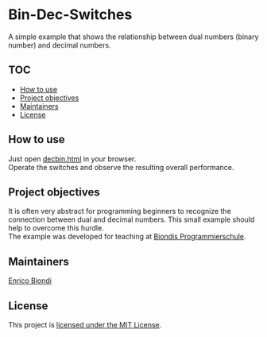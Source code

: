 # Bin-Dec-Switches

A simple example that shows the relationship between dual numbers (binary number) and decimal numbers.

## TOC

- [How to use](#How-to-use)
- [Project objectives](#Project-objectives)
- [Maintainers](#maintainers)
- [License](#license)

## How to use

Just open [decbin.html](./decbin.html) in your browser.  
Operate the switches and observe the resulting overall performance.  

## Project objectives

It is often very abstract for programming beginners to recognize the connection between dual and decimal numbers. This small example should help to overcome this hurdle.  
The example was developed for teaching at [Biondis Programmierschule](https://www.biondi.ch).  

## Maintainers

[Enrico Biondi](https://github.com/gitiondi/)

## License

This project is [licensed under the MIT License](LICENSE).

